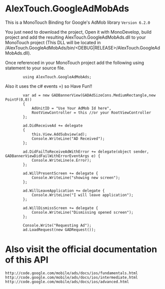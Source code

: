 AlexTouch.GoogleAdMobAds
========================

This is a MonoTouch Binding for Google's AdMob library `Version 6.2.0`

You just need to download the project, Open it with MonoDevelop, build project and add the resulting AlexTouch.GoogleAdMobAds.dll to your MonoTouch project (This DLL will be located in /AlexTouch.GoogleAdMobAds/bin/<DEBUG|RELEASE>/AlexTouch.GoogleAdMobAds.dll).

Once referenced in your MonoTouch project add the following using statement to your source file.

			using AlexTouch.GoogleAdMobAds;

Also it uses the c# events =) so Have Fun!!
			
			var ad = new GADBannerView(GADAdSizeCons.MediumRectangle,new PointF(0,0))
			{
				AdUnitID = "Use Your AdMob Id here",
				RootViewController = this //or your RootViewController	
			};
			
			ad.DidReceiveAd += delegate 
			{
				this.View.AddSubview(ad);
				Console.WriteLine("AD Received");
			};
			
			ad.DidFailToReceiveAdWithError += delegate(object sender, GADBannerViewDidFailWithErrorEventArgs e) {
				Console.WriteLine(e.Error);
			};
			
			ad.WillPresentScreen += delegate {
				Console.WriteLine("showing new screen");
			};
			
			ad.WillLeaveApplication += delegate {
				Console.WriteLine("I will leave application");
			};
			
			ad.WillDismissScreen += delegate {
				Console.WriteLine("Dismissing opened screen");
			};
			
			Console.Write("Requesting Ad");
			ad.LoadRequest(new GADRequest());


Also visit the official documentation of this API 
==================================================

	http://code.google.com/mobile/ads/docs/ios/fundamentals.html
	http://code.google.com/mobile/ads/docs/ios/intermediate.html
	http://code.google.com/mobile/ads/docs/ios/advanced.html